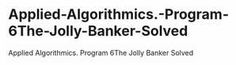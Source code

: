 # Applied-Algorithmics.-Program-6The-Jolly-Banker-Solved
Applied Algorithmics. Program 6The Jolly Banker Solved
